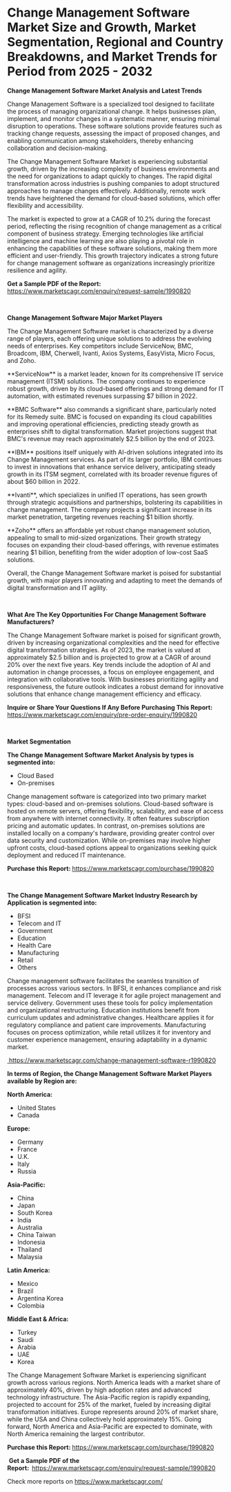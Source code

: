 <p><h1>Change Management Software Market Size and Growth, Market Segmentation, Regional and Country Breakdowns, and Market Trends for Period from 2025 -  2032</h1></p><p><strong>Change Management Software Market Analysis and Latest Trends</strong></p>
<p><p>Change Management Software is a specialized tool designed to facilitate the process of managing organizational change. It helps businesses plan, implement, and monitor changes in a systematic manner, ensuring minimal disruption to operations. These software solutions provide features such as tracking change requests, assessing the impact of proposed changes, and enabling communication among stakeholders, thereby enhancing collaboration and decision-making.</p><p>The Change Management Software Market is experiencing substantial growth, driven by the increasing complexity of business environments and the need for organizations to adapt quickly to changes. The rapid digital transformation across industries is pushing companies to adopt structured approaches to manage changes effectively. Additionally, remote work trends have heightened the demand for cloud-based solutions, which offer flexibility and accessibility.</p><p>The market is expected to grow at a CAGR of 10.2% during the forecast period, reflecting the rising recognition of change management as a critical component of business strategy. Emerging technologies like artificial intelligence and machine learning are also playing a pivotal role in enhancing the capabilities of these software solutions, making them more efficient and user-friendly. This growth trajectory indicates a strong future for change management software as organizations increasingly prioritize resilience and agility.</p></p>
<p><strong>Get a Sample PDF of the Report:&nbsp;</strong> <a href="https://www.marketscagr.com/enquiry/request-sample/1990820?utm_campaign=2822&utm_medium=2&utm_source=Github&utm_content=ia&utm_term=09032025&utm_id=change-management-software">https://www.marketscagr.com/enquiry/request-sample/1990820</a></p>
<p>&nbsp;</p>
<p><strong>Change Management Software Major Market Players</strong></p>
<p><p>The Change Management Software market is characterized by a diverse range of players, each offering unique solutions to address the evolving needs of enterprises. Key competitors include ServiceNow, BMC, Broadcom, IBM, Cherwell, Ivanti, Axios Systems, EasyVista, Micro Focus, and Zoho. </p><p>**ServiceNow** is a market leader, known for its comprehensive IT service management (ITSM) solutions. The company continues to experience robust growth, driven by its cloud-based offerings and strong demand for IT automation, with estimated revenues surpassing $7 billion in 2022.</p><p>**BMC Software** also commands a significant share, particularly noted for its Remedy suite. BMC is focused on expanding its cloud capabilities and improving operational efficiencies, predicting steady growth as enterprises shift to digital transformation. Market projections suggest that BMC's revenue may reach approximately $2.5 billion by the end of 2023.</p><p>**IBM** positions itself uniquely with AI-driven solutions integrated into its Change Management services. As part of its larger portfolio, IBM continues to invest in innovations that enhance service delivery, anticipating steady growth in its ITSM segment, correlated with its broader revenue figures of about $60 billion in 2022.</p><p>**Ivanti**, which specializes in unified IT operations, has seen growth through strategic acquisitions and partnerships, bolstering its capabilities in change management. The company projects a significant increase in its market penetration, targeting revenues reaching $1 billion shortly.</p><p>**Zoho** offers an affordable yet robust change management solution, appealing to small to mid-sized organizations. Their growth strategy focuses on expanding their cloud-based offerings, with revenue estimates nearing $1 billion, benefiting from the wider adoption of low-cost SaaS solutions.</p><p>Overall, the Change Management Software market is poised for substantial growth, with major players innovating and adapting to meet the demands of digital transformation and IT agility.</p></p>
<p>&nbsp;</p>
<p><strong>What Are The Key Opportunities For Change Management Software Manufacturers?</strong></p>
<p><p>The Change Management Software market is poised for significant growth, driven by increasing organizational complexities and the need for effective digital transformation strategies. As of 2023, the market is valued at approximately $2.5 billion and is projected to grow at a CAGR of around 20% over the next five years. Key trends include the adoption of AI and automation in change processes, a focus on employee engagement, and integration with collaborative tools. With businesses prioritizing agility and responsiveness, the future outlook indicates a robust demand for innovative solutions that enhance change management efficiency and efficacy.</p></p>
<p><strong>Inquire or Share Your Questions If Any Before Purchasing This Report:</strong> <a href="https://www.marketscagr.com/enquiry/pre-order-enquiry/1990820?utm_campaign=2822&utm_medium=2&utm_source=Github&utm_content=ia&utm_term=09032025&utm_id=change-management-software">https://www.marketscagr.com/enquiry/pre-order-enquiry/1990820</a></p>
<p>&nbsp;</p>
<p><strong>Market Segmentation</strong></p>
<p><strong>The Change Management Software Market Analysis by types is segmented into:</strong></p>
<p><ul><li>Cloud Based</li><li>On-premises</li></ul></p>
<p><p>Change management software is categorized into two primary market types: cloud-based and on-premises solutions. Cloud-based software is hosted on remote servers, offering flexibility, scalability, and ease of access from anywhere with internet connectivity. It often features subscription pricing and automatic updates. In contrast, on-premises solutions are installed locally on a company's hardware, providing greater control over data security and customization. While on-premises may involve higher upfront costs, cloud-based options appeal to organizations seeking quick deployment and reduced IT maintenance.</p></p>
<p><strong>Purchase this Report:&nbsp;</strong><a href="https://www.marketscagr.com/purchase/1990820?utm_campaign=2822&utm_medium=2&utm_source=Github&utm_content=ia&utm_term=09032025&utm_id=change-management-software">https://www.marketscagr.com/purchase/1990820</a></p>
<p>&nbsp;</p>
<p><strong>The Change Management Software Market Industry Research by Application is segmented into:</strong></p>
<p><ul><li>BFSI</li><li>Telecom and IT</li><li>Government</li><li>Education</li><li>Health Care</li><li>Manufacturing</li><li>Retail</li><li>Others</li></ul></p>
<p><p>Change management software facilitates the seamless transition of processes across various sectors. In BFSI, it enhances compliance and risk management. Telecom and IT leverage it for agile project management and service delivery. Government uses these tools for policy implementation and organizational restructuring. Education institutions benefit from curriculum updates and administrative changes. Healthcare applies it for regulatory compliance and patient care improvements. Manufacturing focuses on process optimization, while retail utilizes it for inventory and customer experience management, ensuring adaptability in a dynamic market.</p></p>
<p><a href="https://www.marketscagr.com/change-management-software-r1990820?utm_campaign=2822&utm_medium=2&utm_source=Github&utm_content=ia&utm_term=09032025&utm_id=change-management-software">&nbsp;https://www.marketscagr.com/change-management-software-r1990820</a></p>
<p><strong>In terms of Region, the Change Management Software Market Players available by Region are:</strong></p>
<p>
    <p> <strong> North America: </strong>
        <ul>
            <li>United States</li>
            <li>Canada</li>
        </ul>
        </p> 
    <p> <strong> Europe: </strong>
        <ul>
            <li>Germany</li>
            <li>France</li>
            <li>U.K.</li>
            <li>Italy</li>
            <li>Russia</li>
        </ul>
        </p> 
    <p> <strong> Asia-Pacific: </strong>
        <ul>
            <li>China</li>
            <li>Japan</li>
            <li>South Korea</li>
            <li>India</li>
            <li>Australia</li>
            <li>China Taiwan</li>
            <li>Indonesia</li>
            <li>Thailand</li>
            <li>Malaysia</li>
        </ul>
        </p> 
    <p> <strong> Latin America: </strong>
        <ul>
            <li>Mexico</li>
            <li>Brazil</li>
            <li>Argentina Korea</li>
            <li>Colombia</li>
        </ul>
        </p> 
    <p> <strong> Middle East & Africa: </strong>
        <ul>
            <li>Turkey</li>
            <li>Saudi</li>
            <li>Arabia</li>
            <li>UAE</li>
            <li>Korea</li>
        </ul>
    </p>
    </p>
<p><p>The Change Management Software Market is experiencing significant growth across various regions. North America leads with a market share of approximately 40%, driven by high adoption rates and advanced technology infrastructure. The Asia-Pacific region is rapidly expanding, projected to account for 25% of the market, fueled by increasing digital transformation initiatives. Europe represents around 20% of market share, while the USA and China collectively hold approximately 15%. Going forward, North America and Asia-Pacific are expected to dominate, with North America remaining the largest contributor.</p></p>
<p><strong>Purchase this Report: </strong><a href="https://www.marketscagr.com/purchase/1990820?utm_campaign=2822&utm_medium=2&utm_source=Github&utm_content=ia&utm_term=09032025&utm_id=change-management-software">https://www.marketscagr.com/purchase/1990820</a></p>
<p>&nbsp;<strong>Get a Sample PDF of the Report:&nbsp;&nbsp;</strong><a href="https://www.marketscagr.com/enquiry/request-sample/1990820?utm_campaign=2822&utm_medium=2&utm_source=Github&utm_content=ia&utm_term=09032025&utm_id=change-management-software">https://www.marketscagr.com/enquiry/request-sample/1990820</a></p>
<p><strong></strong></p>
<p>Check more reports on <a href="https://www.marketscagr.com/?utm_campaign=2822&utm_medium=2&utm_source=Github&utm_content=ia&utm_term=09032025&utm_id=change-management-software">https://www.marketscagr.com/</a></p>